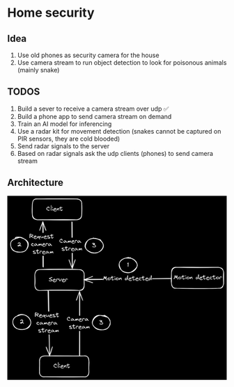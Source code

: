 # Home security
## Idea
1. Use old phones as security camera for the house
2. Use camera stream to run object detection to look for poisonous animals (mainly snake)
## TODOS
1. Build a sever to receive a camera stream over udp ✅
2. Build a phone app to send camera stream on demand
3. Train an AI model for inferencing
4. Use a radar kit for movement detection (snakes cannot be captured on PIR sensors, they are cold blooded)
5. Send radar signals to the server
6. Based on radar signals ask the udp clients (phones) to send camera stream
## Architecture
![Architecture](architecture.excalidraw.png)